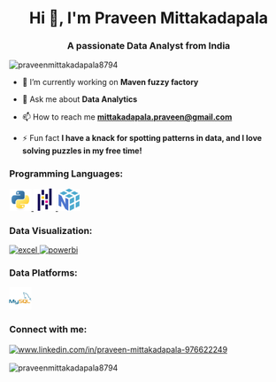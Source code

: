 <h1 align="center">Hi 👋, I'm Praveen Mittakadapala</h1>
<h3 align="center">A passionate Data Analyst from India</h3>

<p align="left"> <img src="https://komarev.com/ghpvc/?username=praveenmittakadapala8794&label=Profile%20views&color=0e75b6&style=flat" alt="praveenmittakadapala8794" /> </p>

- 🔭 I’m currently working on **Maven fuzzy factory**

- 💬 Ask me about **Data Analytics**

- 📫 How to reach me **mittakadapala.praveen@gmail.com**

- ⚡ Fun fact **I have a knack for spotting patterns in data, and I love solving puzzles in my free time!**
<h3 align="left">Programming Languages:</h3>
<p align="left">
<!-- Python -->
<a href="https://www.python.org" target="_blank" rel="noreferrer">
<img src="https://raw.githubusercontent.com/devicons/devicon/master/icons/python/python-original.svg" alt="python" width="40" height="40"/>
</a>
<!-- Pandas -->
<a href="https://pandas.pydata.org/" target="_blank" rel="noreferrer">
<img src="https://raw.githubusercontent.com/devicons/devicon/2ae2a900d2f041da66e950e4d48052658d850630/icons/pandas/pandas-original.svg" alt="pandas" width="40" height="40"/>
<!-- Numpy -->
<a href="https://numpy.org/" target="_blank" rel="noreferrer">
<img src="https://raw.githubusercontent.com/devicons/devicon/master/icons/numpy/numpy-original.svg" alt="numpy" width="40" height="40"/>
</a>
</p>
 
<h3 align="left">Data Visualization:</h3>
<p align="left">
<!-- Excel -->
<a href="https://www.microsoft.com/en-us/microsoft-365/excel" target="_blank" rel="noreferrer">
<img src="https://icons.veryicon.com/png/o/miscellaneous/logo-design-of-lingzhuyun/icon-file-type-excel.png" alt="excel" width="40" height="40"/> 
</a>
<!-- Power BI -->
<a href="https://powerbi.microsoft.com/" target="_blank" rel="noreferrer">
<img src="https://upload.wikimedia.org/wikipedia/commons/thumb/c/cf/New_Power_BI_Logo.svg/1200px-New_Power_BI_Logo.svg.png" alt="powerbi" width="40" height="40"/>
</a>
</p>
 
<h3 align="left">Data Platforms:</h3>
<p align="left">
<!-- MySQL -->
<a href="https://www.mysql.com/" target="_blank" rel="noreferrer">
<img src="https://raw.githubusercontent.com/devicons/devicon/master/icons/mysql/mysql-original-wordmark.svg" alt="mysql" width="40" height="40"/>
</a>
</p>

 

<h3 align="left">Connect with me:</h3>
<p align="left">
<a href="https://linkedin.com/in/www.linkedin.com/in/praveen-mittakadapala-976622249" target="blank"><img align="center" src="https://raw.githubusercontent.com/rahuldkjain/github-profile-readme-generator/master/src/images/icons/Social/linked-in-alt.svg" alt="www.linkedin.com/in/praveen-mittakadapala-976622249" height="30" width="40" /></a>
</p>

<p><img align="center" src="https://github-readme-streak-stats.herokuapp.com/?user=praveenmittakadapala8794&" alt="praveenmittakadapala8794" /></p>
